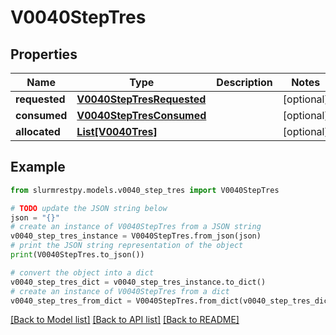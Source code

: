 # V0040StepTres


## Properties

Name | Type | Description | Notes
------------ | ------------- | ------------- | -------------
**requested** | [**V0040StepTresRequested**](V0040StepTresRequested.md) |  | [optional]
**consumed** | [**V0040StepTresConsumed**](V0040StepTresConsumed.md) |  | [optional]
**allocated** | [**List[V0040Tres]**](V0040Tres.md) |  | [optional]

## Example

```python
from slurmrestpy.models.v0040_step_tres import V0040StepTres

# TODO update the JSON string below
json = "{}"
# create an instance of V0040StepTres from a JSON string
v0040_step_tres_instance = V0040StepTres.from_json(json)
# print the JSON string representation of the object
print(V0040StepTres.to_json())

# convert the object into a dict
v0040_step_tres_dict = v0040_step_tres_instance.to_dict()
# create an instance of V0040StepTres from a dict
v0040_step_tres_from_dict = V0040StepTres.from_dict(v0040_step_tres_dict)
```
[[Back to Model list]](../README.md#documentation-for-models) [[Back to API list]](../README.md#documentation-for-api-endpoints) [[Back to README]](../README.md)


